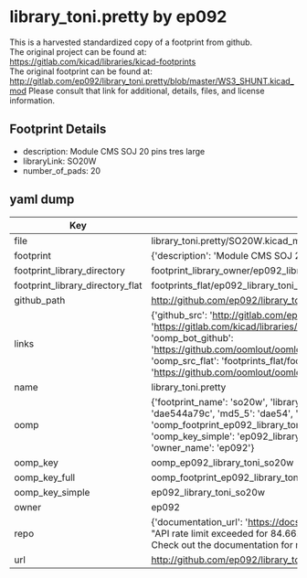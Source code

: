 # library_toni.pretty by ep092  
This is a harvested standardized copy of a footprint from github.  
The original project can be found at:  
https://gitlab.com/kicad/libraries/kicad-footprints  
The original footprint can be found at:
http://gitlab.com/ep092/library_toni.pretty/blob/master/WS3_SHUNT.kicad_mod
Please consult that link for additional, details, files, and license information.  
## Footprint Details
* description: Module CMS SOJ 20 pins tres large  
* libraryLink: SO20W  
* number_of_pads: 20  
## yaml dump  
| Key | Value |  
| --- | --- |  
| file | library_toni.pretty/SO20W.kicad_mod |  
| footprint | {'description': 'Module CMS SOJ 20 pins tres large', 'libraryLink': 'SO20W', 'number_of_pads': 20} |  
| footprint_library_directory | footprint_library_owner/ep092_library_toni.pretty |  
| footprint_library_directory_flat | footprints_flat/ep092_library_toni_so20w/working |  
| github_path | http://github.com/ep092/library_toni.pretty/blob/master/SO20W.kicad_mod |  
| links | {'github_src': 'http://gitlab.com/ep092/library_toni.pretty/blob/master/WS3_SHUNT.kicad_mod', 'github_src_repo': 'https://gitlab.com/kicad/libraries/kicad-footprints', 'oomp_bot': 'footprints/ep092_library_toni_so20w/working', 'oomp_bot_github': 'https://github.com/oomlout/oomlout_oomp_footprint_bot/tree/main/footprints/ep092_library_toni_so20w/working', 'oomp_src_flat': 'footprints_flat/footprints_flat/ep092_library_toni_so20w/working', 'oomp_src_flat_github': 'https://github.com/oomlout/oomlout_oomp_footprint_src/tree/main/footprints_flat/ep092_library_toni_so20w/working'} |  
| name | library_toni.pretty |  
| oomp | {'footprint_name': 'so20w', 'library_name': 'library_toni', 'md5': 'dae544a79cf8d0d7b5f1ab1c827dcb7d', 'md5_10': 'dae544a79c', 'md5_5': 'dae54', 'md5_6': 'dae544', 'oomp_key': 'oomp_ep092_library_toni_so20w', 'oomp_key_extra': 'oomp_footprint_ep092_library_toni_so20w', 'oomp_key_full': 'oomp_footprint_ep092_library_toni_so20w_dae544', 'oomp_key_simple': 'ep092_library_toni_so20w', 'original_filename': 'library_toni.pretty/SO20W.kicad_mod', 'owner_name': 'ep092'} |  
| oomp_key | oomp_ep092_library_toni_so20w |  
| oomp_key_full | oomp_footprint_ep092_library_toni_so20w |  
| oomp_key_simple | ep092_library_toni_so20w |  
| owner | ep092 |  
| repo | {'documentation_url': 'https://docs.github.com/rest/overview/resources-in-the-rest-api#rate-limiting', 'message': "API rate limit exceeded for 84.66.173.59. (But here's the good news: Authenticated requests get a higher rate limit. Check out the documentation for more details.)"} |  
| url | http://github.com/ep092/library_toni.pretty |  

